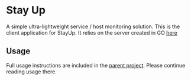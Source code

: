 # Stay Up

A simple ultra-lightweight service / host monitoring solution. This is the client application for StayUp. It relies on the server created in GO [here](https://github.com/SystemFiles/stay-up)

## Usage

Full usage instructions are included in the [parent project](https://github.com/SystemFiles/stay-up). Please continue reading usage there.
